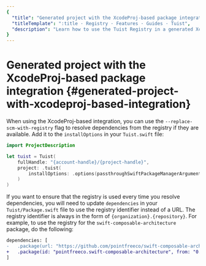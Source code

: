 ```yaml
---
{
  "title": "Generated project with the XcodeProj-based package integration",
  "titleTemplate": ":title · Registry · Features · Guides · Tuist",
  "description": "Learn how to use the Tuist Registry in a generated Xcode project with the XcodeProj-based package integration."
}
---
```

# Generated project with the XcodeProj-based package integration {#generated-project-with-xcodeproj-based-integration}

When using the
<LocalizedLink href="/guides/features/projects/dependencies#tuists-xcodeprojbased-integration">XcodeProj-based
integration</LocalizedLink>, you can use the ``--replace-scm-with-registry``
flag to resolve dependencies from the registry if they are available. Add it to
the `installOptions` in your `Tuist.swift` file:
```swift
import ProjectDescription

let tuist = Tuist(
    fullHandle: "{account-handle}/{project-handle}",
    project: .tuist(
        installOptions: .options(passthroughSwiftPackageManagerArguments: ["--replace-scm-with-registry"])
    )
)
```

If you want to ensure that the registry is used every time you resolve
dependencies, you will need to update `dependencies` in your
`Tuist/Package.swift` file to use the registry identifier instead of a URL. The
registry identifier is always in the form of `{organization}.{repository}`. For
example, to use the registry for the `swift-composable-architecture` package, do
the following:
```diff
dependencies: [
-   .package(url: "https://github.com/pointfreeco/swift-composable-architecture", from: "0.1.0")
+   .package(id: "pointfreeco.swift-composable-architecture", from: "0.1.0")
]
```
